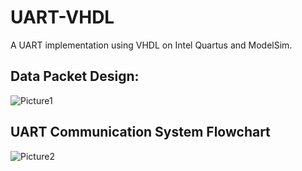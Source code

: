 # UART-VHDL

A UART implementation using VHDL on Intel Quartus and ModelSim.

## Data Packet Design:

![Picture1](https://github.com/yousefelsonbaty/UART-VHDL/assets/126959659/baec5967-6f68-4118-b950-3baf281a65db)

## UART Communication System Flowchart

![Picture2](https://github.com/yousefelsonbaty/UART-VHDL/assets/126959659/1b59d008-1a0d-422f-bc5f-3469d50b1204)
